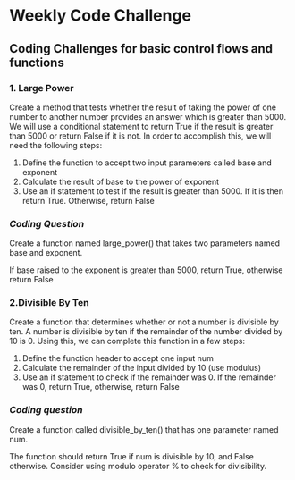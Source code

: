 # Weekly Code Challenge

## Coding Challenges for basic control flows and functions

### 1. Large Power

Create a method that tests whether the result of taking the power of one number to another number provides an answer which is greater than 5000. We will use a conditional statement to return True if the result is greater than 5000 or return False if it is not. In order to accomplish this, we will need the following steps:

1. Define the function to accept two input parameters called base and exponent
2. Calculate the result of base to the power of exponent
3. Use an if statement to test if the result is greater than 5000. If it is then return True. Otherwise, return False

### _Coding Question_

Create a function named large_power() that takes two parameters named base and exponent.

If base raised to the exponent is greater than 5000, return True, otherwise return False

### 2.Divisible By Ten

Create a function that determines whether or not a number is divisible by ten. A number is divisible by ten if the remainder of the number divided by 10 is 0. Using this, we can complete this function in a few steps:

1. Define the function header to accept one input num
2. Calculate the remainder of the input divided by 10 (use modulus)
3. Use an if statement to check if the remainder was 0. If the remainder was 0, return True, otherwise, return False

### _Coding question_

Create a function called divisible_by_ten() that has one parameter named num.

The function should return True if num is divisible by 10, and False otherwise. Consider using modulo operator % to check for divisibility.
